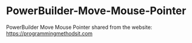 # PowerBuilder-Move-Mouse-Pointer
PowerBuilder Move Mouse Pointer
shared from the website: https://programmingmethodsit.com
